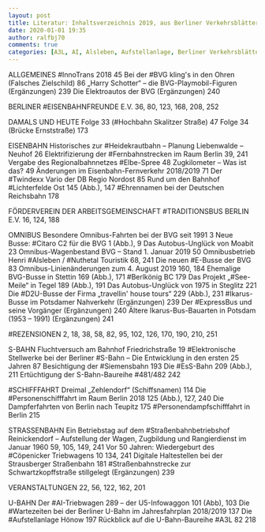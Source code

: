 ```yaml
---
layout: post
title: Literatur: Inhaltsverzeichnis 2019, aus Berliner Verkehrsblätter
date: 2020-01-01 19:35
author: ralfbj70
comments: true
categories: [A3L, AI, Alsleben, Aufstellanlage, Berliner Verkehrsblätter, BerlKönig, BVG, Citaro, Cöpenicker, D2U, Ehrennamen, Eisenbahnfreunde, Elbe, elektronische, EsS, Expressbus, Fernbahnstrecken, Heidekrautbahn, Hochbahn, Ikarus, InnoTrans, Lichterfelde, Literatur, Nuthetal, Personendampfschifffahrt, Personenschifffahrt, REZENSIONEN, Schifffahrt, Siemensbahn, Straßenbahnbetriebshof, Straßenbahnstrecke, TRADITIONSBUS, Twindexx, Wartezeiten]
---
```

ALLGEMEINES
#InnoTrans 2018 45
Bei der #BVG kling's in den Ohren (Falsches Zielschild) 86
„Harry Schotter“ – die BVG-Playmobil-Figuren (Ergänzungen) 239
Die Elektroautos der BVG (Ergänzungen) 240

BERLINER #EISENBAHNFREUNDE E.V. 36, 80, 123, 168, 208, 252

DAMALS UND HEUTE
Folge 33 (#Hochbahn Skalitzer Straße) 47
Folge 34 (Brücke Ernststraße) 173

EISENBAHN
Historisches zur #Heidekrautbahn – Planung Liebenwalde – Neuhof 26
Elektrifizierung der #Fernbahnstrecken im Raum Berlin 39, 241
Vergabe des Regionalbahnnetzes #Elbe-Spree 48
Zugkilometer – Was ist das? 49
Änderungen im Eisenbahn-Fernverkehr 2018/2019 71
Der #Twindexx Vario der DB Regio Nordost 85
Rund um den Bahnhof #Lichterfelde Ost 145 (Abb.), 147
#Ehrennamen bei der Deutschen Reichsbahn 178

FÖRDERVEREIN DER ARBEITSGEMEINSCHAFT #TRADITIONSBUS BERLIN E.V.
16, 124, 188

OMNIBUS
Besondere Omnibus-Fahrten bei der BVG seit 1991 3
Neue Busse: #Citaro C2 für die BVG 1 (Abb.), 9
Das Autobus-Unglück von Moabit 23
Omnibus-Wagenbestand BVG – Stand 1. Januar 2019 50
Omnibusbetrieb Henri #Alsleben / #Nuthetal Touristik 68, 241
Die neuen #E-Busse der BVG 83
Omnibus-Linienänderungen zum 4. August 2019 160, 184
Ehemalige BVG-Busse in Stettin 169 (Abb.), 171
#Berlkönig BC 179
Das Projekt „#See-Meile“ in Tegel 189 (Abb.), 191
Das Autobus-Unglück von 1975 in Steglitz 221
Die #D2U-Busse der Firma „travellin' house tours“ 229 (Abb.), 231
#Ikarus-Busse im Potsdamer Nahverkehr (Ergänzungen) 239
Der #ExpressBus und seine Vorgänger (Ergänzungen) 240
Ältere Ikarus-Bus-Bauarten in Potsdam (1953 – 1991) (Ergänzungen) 241

#REZENSIONEN 2, 18, 38, 58, 82, 95, 102, 126, 170, 190, 210, 251

S-BAHN
Fluchtversuch am Bahnhof Friedrichstraße 19
#Elektronische Stellwerke bei der Berliner #S-Bahn – Die Entwicklung in den ersten 25 Jahren 87
Besichtigung der #Siemensbahn 193
Die #EsS-Bahn 209 (Abb.), 211
Ertüchtigung der S-Bahn-Baureihe #481/482 242

#SCHIFFFAHRT
Dreimal „Zehlendorf“ (Schiffsnamen) 114
Die #Personenschifffahrt im Raum Berlin 2018 125 (Abb.), 127, 240
Die Dampferfahrten von Berlin nach Teupitz 175
#Personendampfschifffahrt in Berlin 215

STRASSENBAHN
Ein Betriebstag auf dem #Straßenbahnbetriebshof Reinickendorf –
Aufstellung der Wagen, Zugbildung und Rangierdienst im Januar 1960 59, 105, 149, 241
Vor 50 Jahren: Wiedergeburt des #Cöpenicker Triebwagens 10 134, 241
Digitale Haltestellen bei der Strausberger Straßenbahn 181
#Straßenbahnstrecke zur Schwartzkopffstraße stillgelegt (Ergänzungen) 239

VERANSTALTUNGEN 22, 56, 122, 162, 201

U-BAHN
Der #AI-Triebwagen 289 – der U5-Infowaggon 101 (Abb), 103
Die #Wartezeiten bei der Berliner U-Bahn im Jahresfahrplan 2018/2019 137
Die #Aufstellanlage Hönow 197
Rückblick auf die U-Bahn-Baureihe #A3L 82 218
